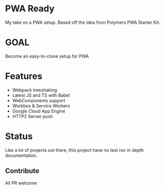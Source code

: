 # PWA Ready
My take on a PWA setup. Based off the idea from Polymers PWA Starter Kit. 

# GOAL
Become an easy-to-clone setup for PWA

# Features
- Webpack treeshaking
- Latest JS and TS with Babel
- WebComponents support
- Workbox & Service Workers
- Google Cloud App Engine
- HTTP2 Server push

# Status
Like a lot of projects out there, this project have no test nor in depth documentation.

## Contribute
All PR welcome
